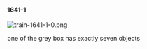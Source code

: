 #### 1641-1
![train-1641-1-0.png](https://github.com/lil-lab/nlvr/raw/master/nlvr/train/images/0/train-1641-1-0.png "train-1641-1-0.png")

one of the grey box has exactly seven objects
